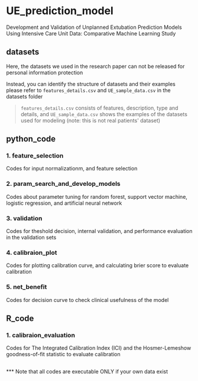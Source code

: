 # UE_prediction_model
Development and Validation of Unplanned Extubation Prediction Models Using Intensive Care Unit Data: Comparative Machine Learning Study

## datasets
Here, the datasets we used in the research paper can not be released for personal information protection

Instead, you can identify the structure of datasets and their examples 
please refer to `features_details.csv` and `UE_sample_data.csv` in the datasets folder

> `features_details.csv` consists of features, description, type and details, and `UE_sample_data.csv` shows the examples of the datasets used for modeling (note: this is not real patients' dataset)

## python_code

### 1. feature_selection
Codes for input normalizationm, and feature selection

### 2. param_search_and_develop_models
Codes about parameter tuning for random forest, support vector machine, logistic regression, and artificial neural network

### 3. validation
Codes for theshold decision, internal validation, and performance evaluation in the validation sets

### 4. calibraion_plot
Codes for plotting calibration curve, and calculating brier score to evaluate calibration

### 5. net_benefit
Codes for decision curve to check clinical usefulness of the model

## R_code

### 1. calibraion_evaluation
Codes for The Integrated Calibration Index (ICI) and the Hosmer-Lemeshow goodness-of-fit statistic to evaluate calibration

## 
*** Note that all codes are executable ONLY if your own data exist
